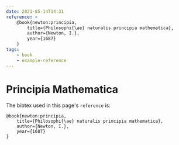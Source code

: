 ```yaml
---
date: 2021-05-14T14:31
reference: >
    @book{newton:principia,
        title={Philosophi{\ae} naturalis principia mathematica},
        author={Newton, I.},
        year={1687}
    }
tags:
    - book
    - example-reference
---
```

# Principia Mathematica

The bibtex used in this page's `reference` is:

```
@book{newton:principia,
    title={Philosophi{\ae} naturalis principia mathematica},
    author={Newton, I.},
    year={1687}
}
```

